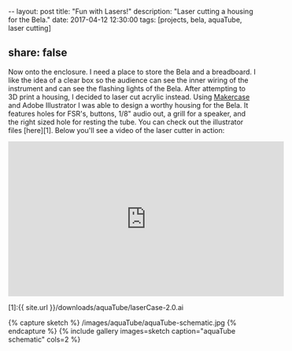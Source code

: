 --
layout: post
title:  "Fun with Lasers!"
description: "Laser cutting a housing for the Bela."
date:   2017-04-12 12:30:00
tags: [projects, bela, aquaTube, laser cutting]

share: false
---

Now onto the enclosure. I need a place to store the Bela and a breadboard. I like the idea of a clear box so the audience can see the inner wiring of the instrument and can see the flashing lights of the Bela. After attempting to 3D print a housing, I decided to laser cut acrylic instead. Using [Makercase](http://www.makercase.com/) and Adobe Illustrator I was able to design a worthy housing for the Bela. It features holes for FSR's, buttons, 1/8" audio out, a grill for a speaker, and the right sized hole for resting the tube. You can check out the illustrator files [here][1]. Below you'll see a video of the laser cutter in action: 
<iframe width="560" height="315" src="https://vimeo.com/214541363" frameborder="0"> </iframe>



[1]:{{ site.url }}/downloads/aquaTube/laserCase-2.0.ai

{% capture sketch %}
  /images/aquaTube/aquaTube-schematic.jpg
{% endcapture %}
{% include gallery images=sketch caption="aquaTube schematic" cols=2 %}
